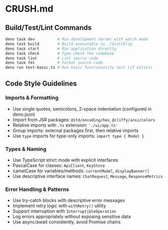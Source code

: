 # CRUSH.md

## Build/Test/Lint Commands

```bash
deno task dev          # Run development server with watch mode
deno task build        # Build executable to ./dist/klip
deno task start        # Run application directly
deno task check        # Type check the codebase
deno task lint         # Lint source code
deno task fmt          # Format source code
deno run test-basic.ts # Run basic functionality test (if exists)
```

## Code Style Guidelines

### Imports & Formatting

- Use single quotes, semicolons, 2-space indentation (configured in deno.json)
- Import from JSR packages: `@std/encoding/hex`, `@cliffy/ansi/colors`
- Relative imports with `.ts` extension: `'./ui/app.ts'`
- Group imports: external packages first, then relative imports
- Use `type` imports for type-only imports: `import type { Model }`

### Types & Naming

- Use TypeScript strict mode with explicit interfaces
- PascalCase for classes: `ApiClient`, `KeyStore`
- camelCase for variables/methods: `currentModel`, `displayBanner()`
- Use descriptive interface names: `ChatRequest`, `Message`, `ResponseMetrics`

### Error Handling & Patterns

- Use try-catch blocks with descriptive error messages
- Implement retry logic with `withRetry()` utility
- Support interruption with `InterruptibleOperation`
- Log errors appropriately without exposing sensitive data
- Use async/await consistently, avoid Promise chains

